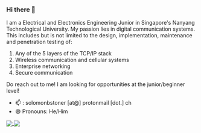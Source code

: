 ### Hi there 👋

I am a Electrical and Electronics Engineering Junior in Singapore's Nanyang Technological University. My passion lies in digital communication systems.
This includes but is not limited to the design, implementation, maintenance and penetration testing of:
1. Any of the 5 layers of the TCP/IP stack
2. Wireless communication and cellular systems
3. Enterprise networking
4. Secure communication

Do reach out to me! I am looking for opportunities at the junior/beginner level!
- 📫 : solomonbstoner [at@] protonmail [dot.] ch
- 😄 Pronouns: He/Him

<!--
**solomonbstoner/solomonbstoner** is a ✨ _special_ ✨ repository because its `README.md` (this file) appears on your GitHub profile.

Here are some ideas to get you started:

- 🔭 I’m currently working on ...
- 🌱 I’m currently learning ...
- 👯 I’m looking to collaborate on ...
- 🤔 I’m looking for help with ...
- 💬 Ask me about ...
- 📫 How to reach me: solomonbstoner [at@] protonmail [dot.] ch
- 😄 Pronouns: He/Him
- ⚡ Fun fact: ...
-->

<a href="https://github.com/anuraghazra/github-readme-stats">
  <img align="center" src="https://github-readme-stats-cwlroda.vercel.app/api?username=solomonbstoner&show_icons=true&count_private=true&include_all_commits=true&theme=dracula&border_radius=10" />
</a>
<a href="https://github.com/anuraghazra/convoychat">
  <img align="center" src="https://github-readme-stats-cwlroda.vercel.app/api/top-langs/?username=solomonbstoner&langs_count=10&layout=compact&theme=dracula&hide=tcl,cmake,jupyter%20notebook&border_radius=10" />
</a>
